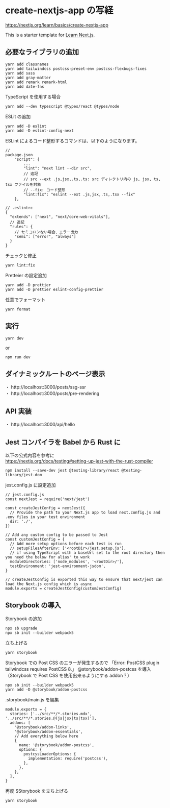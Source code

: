 # create-nextjs-app の写経

https://nextjs.org/learn/basics/create-nextjs-app

This is a starter template for [Learn Next.js](https://nextjs.org/learn).

## 必要なライブラリの追加

```
yarn add classnames
yarn add tailwindcss postcss-preset-env postcss-flexbugs-fixes
yarn add sass
yarn add gray-matter
yarn add remark remark-html
yarn add date-fns
```

TypeScript を使用する場合

```
yarn add --dev typescript @types/react @types/node
```

ESLit の追加

```
yarn add -D eslint
yarn add -D eslint-config-next
```

ESLint によるコード整形するコマンドは、以下のようになります。

```
//
package.json
    "script": {
        ...
        "lint": "next lint --dir src",
        // 追記
        // src --ext .js,jsx,.ts,.ts: src ディレクトリ内の js, jsx, ts, tsx ファイルを対象
        // --fix: コード整形
        "lint:fix": "eslint --ext .js,jsx,.ts,.tsx --fix"
    },
```

```
// .eslintrc
{
  "extends": ["next", "next/core-web-vitals"],
  // 追記
  "rules": {
    // セミコロンない場合、エラー出力
    "semi": ["error", "always"]
  }
}
```

チェックと修正

```
yarn lint:fix
```

Pretteier の設定追加

```
yarn add -D prettier
yarn add -D prettier eslint-config-prettier
```

任意でフォーマット

```
yarn format
```

## 実行

```
yarn dev
```

or

```
npm run dev
```

## ダイナミックルートのページ表示

・ http://localhost:3000/posts/ssg-ssr  
・ http://localhost:3000/posts/pre-rendering

## API 実装

・ http://localhost:3000/api/hello

## Jest コンパイラを Babel から Rust に

以下の公式内容を参考に  
https://nextjs.org/docs/testing#setting-up-jest-with-the-rust-compiler

```
npm install --save-dev jest @testing-library/react @testing-library/jest-dom
```

jest.config.js に設定追加

```
// jest.config.js
const nextJest = require('next/jest')

const createJestConfig = nextJest({
  // Provide the path to your Next.js app to load next.config.js and .env files in your test environment
  dir: './',
})

// Add any custom config to be passed to Jest
const customJestConfig = {
  // Add more setup options before each test is run
  // setupFilesAfterEnv: ['<rootDir>/jest.setup.js'],
  // if using TypeScript with a baseUrl set to the root directory then you need the below for alias' to work
  moduleDirectories: ['node_modules', '<rootDir>/'],
  testEnvironment: 'jest-environment-jsdom',
}

// createJestConfig is exported this way to ensure that next/jest can load the Next.js config which is async
module.exports = createJestConfig(customJestConfig)
```

## Storybook の導入

Storybook の追加

```
npx sb upgrade
npx sb init --builder webpack5
```

立ち上げる

```
yarn storybook
```

Storybook での Post CSS のエラーが発生するので
「Error: PostCSS plugin tailwindcss requires PostCSS 8.」
@storybook/addon-postcss を導入（Storybook で Post CSS を使用出来るようにする addon？）

```
npx sb init --builder webpack5
yarn add -D @storybook/addon-postcss
```

.storybook/main.js を編集

```
module.exports = {
  stories: ['../src/**/*.stories.mdx', '../src/**/*.stories.@(js|jsx|ts|tsx)'],
  addons: [
    '@storybook/addon-links',
    '@storybook/addon-essentials',
    // Add everything below here
    {
      name: '@storybook/addon-postcss',
      options: {
        postcssLoaderOptions: {
          implementation: require('postcss'),
        },
      },
    },
  ],
}
```

再度 SStorybook を立ち上げる

```
yarn storybook
```
